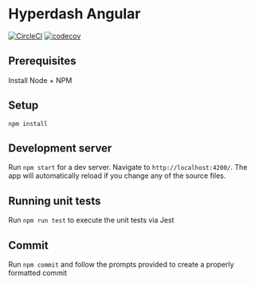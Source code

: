 # Hyperdash Angular

[![CircleCI](https://circleci.com/gh/hypertrace/hyperdash-angular.svg?style=svg)](https://circleci.com/gh/hypertrace/hyperdash-angular)
[![codecov](https://codecov.io/gh/hypertrace/hyperdash-angular/branch/master/graph/badge.svg)](https://codecov.io/gh/hypertrace/hyperdash-angular)

## Prerequisites

Install Node + NPM

## Setup

`npm install`

## Development server

Run `npm start` for a dev server. Navigate to `http://localhost:4200/`. The app will automatically reload if you change any of the source files.

## Running unit tests

Run `npm run test` to execute the unit tests via Jest

## Commit

Run `npm commit` and follow the prompts provided to create a properly formatted commit

